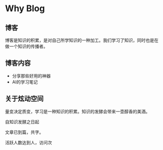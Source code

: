# Why Blog
## 博客
博客是知识的积累，是对自己所学知识的一种加工。我们学习了知识，同时也是在做一个知识的传播者。
## 博客内容
- 分享那些好用的神器
- AI的学习笔记

## 关于炫动空间
量变决定质变，学习是一种知识的积累。知识的发酵会带来一壶醇香的美酒。    

自知识发酵之日起  

文章已到<code class="article_number"></code>篇，共<code class="site_word_count"></code>字。

活跃人数达到<code class="site_uv"></code>人，访问<code class="site_pv"></code>次  


